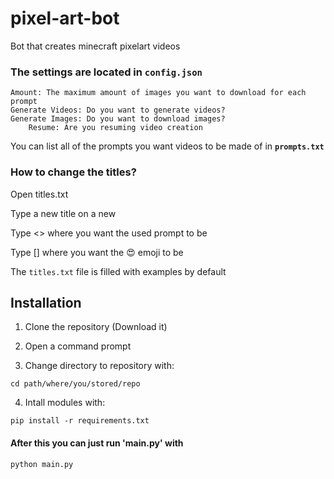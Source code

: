 # pixel-art-bot
Bot that creates minecraft pixelart videos


### The settings are located in **`config.json`**

	Amount: The maximum amount of images you want to download for each prompt
	Generate Videos: Do you want to generate videos?
	Generate Images: Do you want to download images?
        Resume: Are you resuming video creation

You can list all of the prompts you want videos to be made of in **`prompts.txt`**
 
### How to change the titles?

Open titles.txt

Type a new title on a new 

Type <> where you want the used prompt to be

Type [] where you want the :heart_eyes: emoji to be

The `titles.txt` file is filled with examples by default
	
## Installation
1. Clone the repository (Download it)
2. Open a command prompt

3. Change directory to repository with:

```
cd path/where/you/stored/repo
```

4. Intall modules with:

```
pip install -r requirements.txt
```

#### After this you can just run 'main.py' with

```
python main.py
```
	
